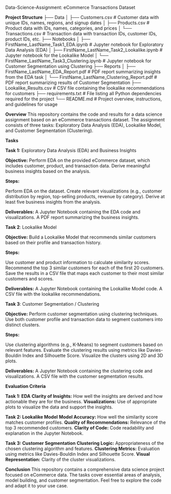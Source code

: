 Data-Science-Assignment: eCommerce Transactions Dataset

**Project Structure**
├── Data
│   ├── Customers.csv             # Customer data with unique IDs, names, regions, and signup dates
│   ├── Products.csv              # Product data with IDs, names, categories, and prices
│   └── Transactions.csv          # Transaction data with transaction IDs, customer IDs, product IDs, etc.
├── Notebooks
│   ├── FirstName_LastName_Task1_EDA.ipynb  # Jupyter notebook for Exploratory Data Analysis (EDA)
│   ├── FirstName_LastName_Task2_Lookalike.ipynb  # Jupyter notebook for the Lookalike Model
│   └── FirstName_LastName_Task3_Clustering.ipynb  # Jupyter notebook for Customer Segmentation using Clustering
├── Reports
│   ├── FirstName_LastName_EDA_Report.pdf   # PDF report summarizing insights from the EDA task
│   └── FirstName_LastName_Clustering_Report.pdf  # PDF report summarizing results of Customer Segmentation
├── Lookalike_Results.csv          # CSV file containing the lookalike recommendations for customers
├── requirements.txt              # File listing all Python dependencies required for the project
└── README.md                     # Project overview, instructions, and guidelines for usage

**Overview**
This repository contains the code and results for a data science assignment based on an eCommerce transactions dataset. The assignment consists of three tasks: Exploratory Data Analysis (EDA), Lookalike Model, and Customer Segmentation (Clustering).

**Tasks**

**Task 1:** Exploratory Data Analysis (EDA) and Business Insights

**Objective:**
Perform EDA on the provided eCommerce dataset, which includes customer, product, and transaction data. Derive meaningful business insights based on the analysis.

**Steps:**

Perform EDA on the dataset.
Create relevant visualizations (e.g., customer distribution by region, top-selling products, revenue by category).
Derive at least five business insights from the analysis.

**Deliverables:**
A Jupyter Notebook containing the EDA code and visualizations.
A PDF report summarizing the business insights.

**Task 2**: Lookalike Model

**Objective:**
Build a Lookalike Model that recommends similar customers based on their profile and transaction history.

**Steps:**

Use customer and product information to calculate similarity scores.
Recommend the top 3 similar customers for each of the first 20 customers.
Save the results in a CSV file that maps each customer to their most similar customers and scores.

**Deliverables:**
A Jupyter Notebook containing the Lookalike Model code.
A CSV file with the lookalike recommendations.

**Task 3**: Customer Segmentation / Clustering

**Objective:**
Perform customer segmentation using clustering techniques. Use both customer profile and transaction data to segment customers into distinct clusters.

**Steps:**

Use clustering algorithms (e.g., K-Means) to segment customers based on relevant features.
Evaluate the clustering results using metrics like Davies-Bouldin Index and Silhouette Score.
Visualize the clusters using 2D and 3D plots.

**Deliverables:**
A Jupyter Notebook containing the clustering code and visualizations.
A CSV file with the customer segmentation results.

**Evaluation Criteria**

**Task 1: EDA**
**Clarity of Insights:** How well the insights are derived and how actionable they are for the business.
**Visualizations:** Use of appropriate plots to visualize the data and support the insights.

**Task 2: Lookalike Model**
**Model Accuracy:** How well the similarity score matches customer profiles.
**Quality of Recommendations:** Relevance of the top 3 recommended customers.
**Clarity of Code:** Code readability and explanation in the Jupyter Notebook.

**Task 3: Customer Segmentation**
**Clustering Logic:** Appropriateness of the chosen clustering algorithm and features.
**Clustering Metrics:** Evaluation using metrics like Davies-Bouldin Index and Silhouette Score.
**Visual Representation:** Clarity of the cluster visualizations.

**Conclusion**
This repository contains a comprehensive data science project focused on eCommerce data. The tasks cover essential areas of analysis, model building, and customer segmentation. Feel free to explore the code and adapt it to your use case.


